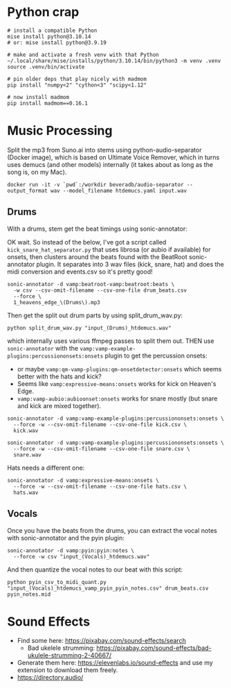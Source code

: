 # Python crap

```
# install a compatible Python
mise install python@3.10.14
# or: mise install python@3.9.19

# make and activate a fresh venv with that Python
~/.local/share/mise/installs/python/3.10.14/bin/python3 -m venv .venv
source .venv/bin/activate

# pin older deps that play nicely with madmom
pip install "numpy<2" "cython<3" "scipy<1.12"

# now install madmom
pip install madmom==0.16.1
```

# Music Processing

Split the mp3 from Suno.ai into stems using python-audio-separator (Docker image), which is based on Ultimate Voice Remover,
which in turns uses demucs (and other models) internally (it takes about as long as the song is, on my Mac).

```
docker run -it -v `pwd`:/workdir beveradb/audio-separator --output_format wav --model_filename htdemucs.yaml input.wav
```

## Drums

With a drums, stem get the beat timings using sonic-annotator:

OK wait. So instead of the below, I've got a script called `kick_snare_hat_separator.py` that uses librosa (or aubio if
available) for onsets, then clusters around the beats found with the BeatRoot sonic-annotator plugin. It separates into
3 wav files (kick, snare, hat) and does the midi conversion and events.csv so it's pretty good!

```
sonic-annotator -d vamp:beatroot-vamp:beatroot:beats \
  -w csv --csv-omit-filename --csv-one-file drum_beats.csv
  --force \
  1_heavens_edge_\(Drums\).mp3
```

Then get the split out drum parts by using split_drum_wav.py:

`python split_drum_wav.py "input_(Drums)_htdemucs.wav"`

which internally uses various ffmpeg passes to split them out. THEN use `sonic-annotator` with the `vamp:vamp-example-plugins:percussiononsets:onsets` plugin to get the percussion onsets:

* or maybe `vamp:qm-vamp-plugins:qm-onsetdetector:onsets` which seems better with the hats and kick?
* Seems like `vamp:expressive-means:onsets` works for kick on Heaven's Edge.
* `vamp:vamp-aubio:aubioonset:onsets` works for snare mostly (but snare and kick are mixed together).


```
sonic-annotator -d vamp:vamp-example-plugins:percussiononsets:onsets \
  --force -w --csv-omit-filename --csv-one-file kick.csv \
  kick.wav

sonic-annotator -d vamp:vamp-example-plugins:percussiononsets:onsets \
  --force -w --csv-omit-filename --csv-one-file snare.csv \
  snare.wav
```

Hats needs a different one:

```
sonic-annotator -d vamp:expressive-means:onsets \
  --force -w --csv-omit-filename --csv-one-file hats.csv \
  hats.wav
```

## 

## Vocals

Once you have the beats from the drums, you can extract the vocal notes with sonic-annotator and the pyin plugin:

```
sonic-annotator -d vamp:pyin:pyin:notes \
  --force -w csv "input_(Vocals)_htdemucs.wav"
```

And then quantize the vocal notes to our beat with this script:

```
python pyin_csv_to_midi_quant.py "input_(Vocals)_htdemucs_vamp_pyin_pyin_notes.csv" drum_beats.csv pyin_notes.mid
```

# Sound Effects

* Find some here: https://pixabay.com/sound-effects/search
  * Bad ukelele strumming: https://pixabay.com/sound-effects/bad-ukulele-strumming-2-40667/
* Generate them here: https://elevenlabs.io/sound-effects and use my extension to download them freely.
* https://directory.audio/